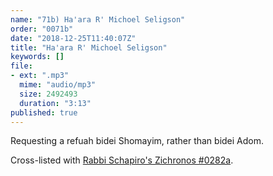 ```yaml
---
name: "71b) Ha'ara R' Michoel Seligson"
order: "0071b"
date: "2018-12-25T11:40:07Z"
title: "Ha'ara R' Michoel Seligson"
keywords: []
file:
- ext: ".mp3"
  mime: "audio/mp3"
  size: 2492493
  duration: "3:13"
published: true
---
```

Requesting a refuah bidei Shomayim, rather than bidei Adom.

Cross-listed with [Rabbi Schapiro's Zichronos #0282a](/schapirozichronos/0282a).


